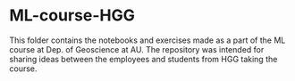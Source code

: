 # ML-course-HGG
This folder contains the notebooks and exercises made as a part of the ML course at Dep. of Geoscience at AU. The repository was intended for sharing ideas between the employees and students from HGG taking the course.  

